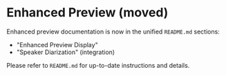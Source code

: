 # Enhanced Preview (moved)

Enhanced preview documentation is now in the unified `README.md` sections:

- "Enhanced Preview Display"
- "Speaker Diarization" (integration)

Please refer to `README.md` for up-to-date instructions and details.
